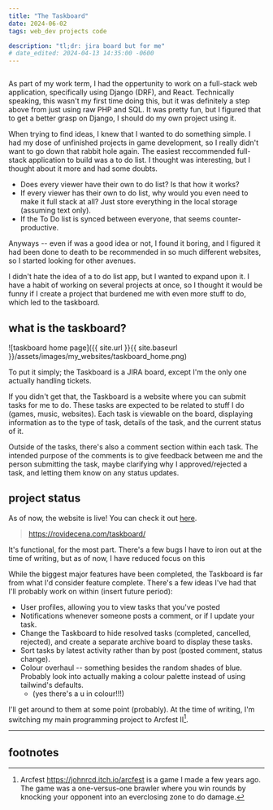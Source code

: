 ```yaml
---
title: "The Taskboard"
date: 2024-06-02
tags: web_dev projects code

description: "tl;dr: jira board but for me"
# date_edited: 2024-04-13 14:35:00 -0600
---
```


<!-- table of contents hack -->
<h2 style="color:transparent; font-size:1px; line-height:0;">(top of post)</h2>

As part of my work term, I had the oppertunity to work on a full-stack web application, specifically using Django (DRF), and React. Technically speaking, this wasn't my first time doing this, but it was definitely a step above from just using raw PHP and SQL. It was pretty fun, but I figured that to get a better grasp on Django, I should do my own project using it.

When trying to find ideas, I knew that I wanted to do something simple. I had my dose of unfinished projects in game development, so I really didn't want to go down that rabbit hole again. The easiest reccommended full-stack application to build was a to do list. I thought was interesting, but I thought about it more and had some doubts.

- Does every viewer have their own to do list? Is that how it works?
- If every viewer has their own to do list, why would you even need to make it full stack at all? Just store everything in the local storage (assuming text only).
- If the To Do list is synced between everyone, that seems counter-productive.

Anyways -- even if was a good idea or not, I found it boring, and I figured it had been done to death to be recommended in so much different websites, so I started looking for other avenues.

I didn't hate the idea of a to do list app, but I wanted to expand upon it. I have a habit of working on several projects at once, so I thought it would be funny if I create a project that burdened me with even more stuff to do, which led to the taskboard.

## what is the taskboard?

![taskboard home page]({{ site.url }}{{ site.baseurl }}/assets/images/my_websites/taskboard_home.png)

To put it simply; the Taskboard is a JIRA board, except I'm the only one actually handling tickets.

If you didn't get that, the Taskboard is a website where you can submit tasks for me to do. These tasks are expected to be related to stuff I do (games, music, websites). Each task is viewable on the board, displaying information as to the type of task, details of the task, and the current status of it.

Outside of the tasks, there's also a comment section within each task. The intended purpose of the comments is to give feedback between me and the person submitting the task, maybe clarifying why I approved/rejected a task, and letting them know on any status updates.

## project status

As of now, the website is live! You can check it out [here](https://rovidecena.com/taskboard/).

> https://rovidecena.com/taskboard/

It's functional, for the most part. There's a few bugs I have to iron out at the time of writing, but as of now, I have reduced focus on this

While the biggest major features have been completed, the Taskboard is far from what I'd consider feature complete. There's a few ideas I've had that I'll probably work on within (insert future period):

- User profiles, allowing you to view tasks that you've posted
- Notifications whenever someone posts a comment, or if I update your task.
- Change the Taskboard to hide resolved tasks (completed, cancelled, rejected), and create a separate archive board to display these tasks.
- Sort tasks by latest activity rather than by post (posted comment, status change).
- Colour overhaul -- something besides the random shades of blue. Probably look into actually making a colour palette instead of using tailwind's defaults.
    -  (yes there's a u in colour!!!)

I'll get around to them at some point (probably). At the time of writing, I'm switching my main programming project to Arcfest II[^arcfest].

[^arcfest]: Arcfest <https://johnrcd.itch.io/arcfest> is a game I made a few years ago. The game was a one-versus-one brawler where you win rounds by knocking your opponent into an everclosing zone to do damage.

<hr />

## footnotes








